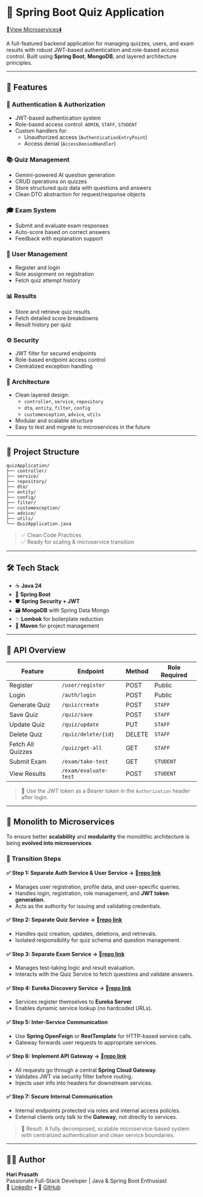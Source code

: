 # 🧠 Spring Boot Quiz Application 
🔗[View Microservices⬇️](#microservices)

A full-featured backend application for managing quizzes, users, and exam results with robust JWT-based authentication and role-based access control. Built using **Spring Boot**, **MongoDB**, and layered architecture principles.

---

## 🚀 Features

### 🔐 Authentication & Authorization
- JWT-based authentication system
- Role-based access control: `ADMIN`, `STAFF`, `STUDENT`
- Custom handlers for:
  - Unauthorized access (`AuthenticationEntryPoint`)
  - Access denial (`AccessDeniedHandler`)

### 📚 Quiz Management
- Gemini-powered AI question generation
- CRUD operations on quizzes
- Store structured quiz data with questions and answers
- Clean DTO abstraction for request/response objects

### 🎓 Exam System
- Submit and evaluate exam responses
- Auto-score based on correct answers
- Feedback with explanation support

### 👤 User Management
- Register and login
- Role assignment on registration
- Fetch quiz attempt history

### 📊 Results
- Store and retrieve quiz results
- Fetch detailed score breakdowns
- Result history per quiz

### ⚙️ Security
- JWT filter for secured endpoints
- Role-based endpoint access control
- Centralized exception handling

### 🧱 Architecture
- Clean layered design:
  - `controller`, `service`, `repository`
  - `dto`, `entity`, `filter`, `config`
  - `customexception`, `advice`, `utils`
- Modular and scalable structure
- Easy to test and migrate to microservices in the future

---

## 📁 Project Structure

```
quizApplication/
├── controller/
├── service/
├── repository/
├── dto/
├── entity/
├── config/
├── filter/
├── customexception/
├── advice/
├── utils/
└── QuizApplication.java
```

> ✅ Clean Code Practices  
> ✅ Ready for scaling & microservice transition

---

## 🛠️ Tech Stack

- ☕ **Java 24**
- 🧪 **Spring Boot**
- 🛡️ **Spring Security + JWT**
- 🗃️ **MongoDB** with Spring Data Mongo
- ✨ **Lombok** for boilerplate reduction
- 🧰 **Maven** for project management

---

## 🧪 API Overview

| Feature           | Endpoint                         | Method | Role Required |
| ----------------- | -------------------------------- | ------ | ------------- |
| Register          | `/user/register`                 | POST   | Public        |
| Login             | `/auth/login`                    | POST   | Public        |
| Generate Quiz       | `/quiz/create`                   | POST   | `STAFF`       |
| Save Quiz       | `/quiz/save`                   | POST   | `STAFF`       |
| Update Quiz       | `/quiz/update`                   | PUT    | `STAFF`       |
| Delete Quiz       | `/quiz/delete/{id}`              | DELETE | `STAFF`       |
| Fetch All Quizzes | `/quiz/get-all`                  | GET    | `STAFF`       |
| Submit Exam       | `/exam/take-test`                   | GET | `STUDENT`     |
| View Results      | `/exam/evaluate-test`                  | POST| `STUDENT`     |


> 🔐 Use the JWT token as a Bearer token in the `Authorization` header after login.

---


## 🧱 Monolith to Microservices <a id="microservices"></a>

To ensure better **scalability** and **modularity** the monolithic architecture is being **evolved into microservices**. 

### 🔀 Transition Steps

#### ✅ Step 1: Separate Auth Service & User Service -> 🔗[repo link](https://github.com/Hari-prasath-03/Quiz-auth-microservice)

* Manages user registration, profile data, and user-specific queries.
* Handles login, registration, role management, and **JWT token generation**.
* Acts as the authority for issuing and validating credentials.


#### ✅ Step 2: Separate Quiz Service -> 🔗[repo link](https://github.com/Hari-prasath-03/Quiz-quiz-microservice)

* Handles quiz creation, updates, deletions, and retrievals.
* Isolated responsibility for quiz schema and question management.

#### ✅ Step 3: Separate Exam Service -> 🔗[repo link](https://github.com/Hari-prasath-03/Quiz-exam-microservice)

* Manages test-taking logic and result evaluation.
* Interacts with the Quiz Service to fetch questions and validate answers.

#### ✅ Step 4: Eureka Discovery Service -> 🔗[repo link](https://github.com/Hari-prasath-03/Quiz-service-registry-microservice)

* Services register themselves to **Eureka Server**.
* Enables dynamic service lookup (no hardcoded URLs).

#### ✅ Step 5: Inter-Service Communication

* Use **Spring OpenFeign** or **RestTemplate** for HTTP-based service calls.
* Gateway forwards user requests to appropriate services.

#### ✅ Step 6: Implement API Gateway -> 🔗[repo link](https://github.com/Hari-prasath-03/Quiz-api-gateway-microservice)

* All requests go through a central **Spring Cloud Gateway**.
* Validates JWT via security filter before routing.
* Injects user info into headers for downstream services.

#### ✅ Step 7: Secure Internal Communication

* Internal endpoints protected via roles and internal access policies.
* External clients only talk to the **Gateway**, not directly to services.

> 🧩 Result: A fully decomposed, scalable microservice-based system with centralized authentication and clean service boundaries.

---
## 🧑‍💻 Author

**Hari Prasath**  
Passionate Full-Stack Developer | Java & Spring Boot Enthusiast  
🔗 [LinkedIn](https://www.linkedin.com/in/hari-prasath-k) • 📂 [GitHub](https://github.com/Hari-prasath-03)
